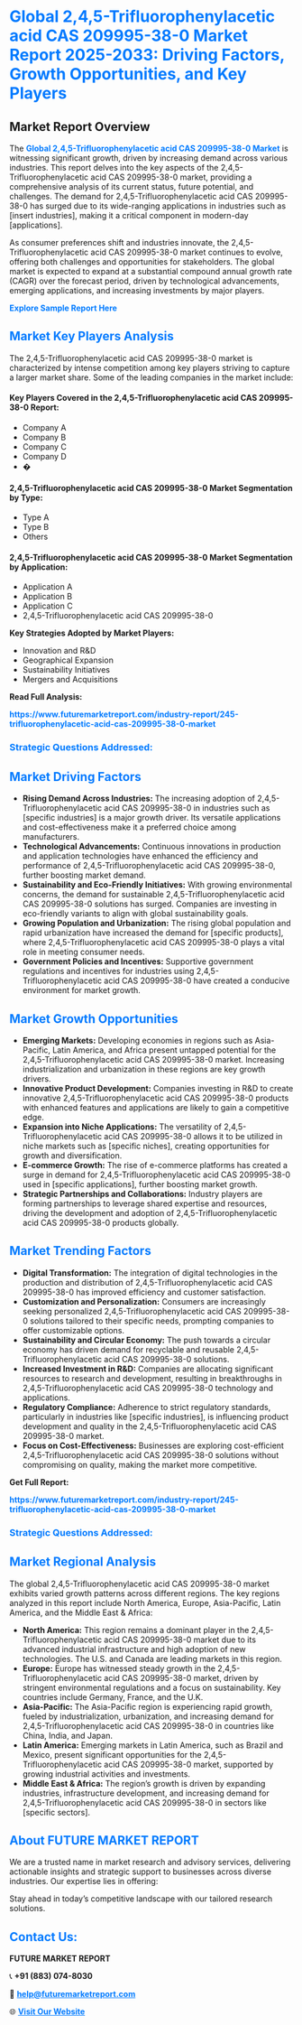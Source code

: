 <h1 style="color: #007BFF;">Global 2,4,5-Trifluorophenylacetic acid CAS 209995-38-0 Market Report 2025-2033: Driving Factors, Growth Opportunities, and Key Players</h1>

<section id="overview">
<h2>Market Report Overview</h2>
<p>The <a href="https://www.futuremarketreport.com/industry-report/245-trifluorophenylacetic-acid-cas-209995-38-0-market" style="color: #007BFF; text-decoration: none;"><strong>Global 2,4,5-Trifluorophenylacetic acid CAS 209995-38-0 Market</strong></a> is witnessing significant growth, driven by increasing demand across various industries. This report delves into the key aspects of the 2,4,5-Trifluorophenylacetic acid CAS 209995-38-0 market, providing a comprehensive analysis of its current status, future potential, and challenges. The demand for 2,4,5-Trifluorophenylacetic acid CAS 209995-38-0 has surged due to its wide-ranging applications in industries such as [insert industries], making it a critical component in modern-day [applications].</p>
<p>As consumer preferences shift and industries innovate, the 2,4,5-Trifluorophenylacetic acid CAS 209995-38-0 market continues to evolve, offering both challenges and opportunities for stakeholders. The global market is expected to expand at a substantial compound annual growth rate (CAGR) over the forecast period, driven by technological advancements, emerging applications, and increasing investments by major players.</p>
</section>

<section id="overview">
<p><a href="https://www.futuremarketreport.com/request-sample/reportId=119174" style="color: #007BFF; text-decoration: none;"><strong>Explore Sample Report Here</strong></a></p>
</section>

<section id="key-players">
<h2 style="color: #007BFF;">Market Key Players Analysis</h2>
<p>The 2,4,5-Trifluorophenylacetic acid CAS 209995-38-0 market is characterized by intense competition among key players striving to capture a larger market share. Some of the leading companies in the market include:</p>
<h4>Key Players Covered in the 2,4,5-Trifluorophenylacetic acid CAS 209995-38-0 Report:</h4>
<ul><li>Company A</li><li>Company B</li><li>Company C</li><li>Company D</li><li>�</li></ul>
<h4>2,4,5-Trifluorophenylacetic acid CAS 209995-38-0 Market Segmentation by Type:</h4>
<ul><li>Type A</li><li>Type B</li><li>Others</li></ul>

<h4>2,4,5-Trifluorophenylacetic acid CAS 209995-38-0 Market Segmentation by Application:</h4>
<ul><li>Application A</li><li>Application B</li><li>Application C</li><li>2,4,5-Trifluorophenylacetic acid CAS 209995-38-0</li></ul>
<p><strong>Key Strategies Adopted by Market Players:</strong></p>
<ul>
<li>Innovation and R&D</li>
<li>Geographical Expansion</li>
<li>Sustainability Initiatives</li>
<li>Mergers and Acquisitions</li>
</ul>
</section>

<section>
<p><strong>Read Full Analysis: </strong></p><a href="https://www.futuremarketreport.com/industry-report/245-trifluorophenylacetic-acid-cas-209995-38-0-market" style="color: #007BFF; text-decoration: none;"><strong>https://www.futuremarketreport.com/industry-report/245-trifluorophenylacetic-acid-cas-209995-38-0-market</strong></a>
<h3 style="color: #007BFF;">Strategic Questions Addressed:</h3>
</section>

<section id="driving-factors">
<h2 style="color: #007BFF;">Market Driving Factors</h2>
<ul>
<li><strong>Rising Demand Across Industries:</strong> The increasing adoption of 2,4,5-Trifluorophenylacetic acid CAS 209995-38-0 in industries such as [specific industries] is a major growth driver. Its versatile applications and cost-effectiveness make it a preferred choice among manufacturers.</li>
<li><strong>Technological Advancements:</strong> Continuous innovations in production and application technologies have enhanced the efficiency and performance of 2,4,5-Trifluorophenylacetic acid CAS 209995-38-0, further boosting market demand.</li>
<li><strong>Sustainability and Eco-Friendly Initiatives:</strong> With growing environmental concerns, the demand for sustainable 2,4,5-Trifluorophenylacetic acid CAS 209995-38-0 solutions has surged. Companies are investing in eco-friendly variants to align with global sustainability goals.</li>
<li><strong>Growing Population and Urbanization:</strong> The rising global population and rapid urbanization have increased the demand for [specific products], where 2,4,5-Trifluorophenylacetic acid CAS 209995-38-0 plays a vital role in meeting consumer needs.</li>
<li><strong>Government Policies and Incentives:</strong> Supportive government regulations and incentives for industries using 2,4,5-Trifluorophenylacetic acid CAS 209995-38-0 have created a conducive environment for market growth.</li>
</ul>
</section>

<section id="growth-opportunities">
<h2 style="color: #007BFF;">Market Growth Opportunities</h2>
<ul>
<li><strong>Emerging Markets:</strong> Developing economies in regions such as Asia-Pacific, Latin America, and Africa present untapped potential for the 2,4,5-Trifluorophenylacetic acid CAS 209995-38-0 market. Increasing industrialization and urbanization in these regions are key growth drivers.</li>
<li><strong>Innovative Product Development:</strong> Companies investing in R&D to create innovative 2,4,5-Trifluorophenylacetic acid CAS 209995-38-0 products with enhanced features and applications are likely to gain a competitive edge.</li>
<li><strong>Expansion into Niche Applications:</strong> The versatility of 2,4,5-Trifluorophenylacetic acid CAS 209995-38-0 allows it to be utilized in niche markets such as [specific niches], creating opportunities for growth and diversification.</li>
<li><strong>E-commerce Growth:</strong> The rise of e-commerce platforms has created a surge in demand for 2,4,5-Trifluorophenylacetic acid CAS 209995-38-0 used in [specific applications], further boosting market growth.</li>
<li><strong>Strategic Partnerships and Collaborations:</strong> Industry players are forming partnerships to leverage shared expertise and resources, driving the development and adoption of 2,4,5-Trifluorophenylacetic acid CAS 209995-38-0 products globally.</li>
</ul>
</section>

<section id="trending-factors">
<h2 style="color: #007BFF;">Market Trending Factors</h2>
<ul>
<li><strong>Digital Transformation:</strong> The integration of digital technologies in the production and distribution of 2,4,5-Trifluorophenylacetic acid CAS 209995-38-0 has improved efficiency and customer satisfaction.</li>
<li><strong>Customization and Personalization:</strong> Consumers are increasingly seeking personalized 2,4,5-Trifluorophenylacetic acid CAS 209995-38-0 solutions tailored to their specific needs, prompting companies to offer customizable options.</li>
<li><strong>Sustainability and Circular Economy:</strong> The push towards a circular economy has driven demand for recyclable and reusable 2,4,5-Trifluorophenylacetic acid CAS 209995-38-0 solutions.</li>
<li><strong>Increased Investment in R&D:</strong> Companies are allocating significant resources to research and development, resulting in breakthroughs in 2,4,5-Trifluorophenylacetic acid CAS 209995-38-0 technology and applications.</li>
<li><strong>Regulatory Compliance:</strong> Adherence to strict regulatory standards, particularly in industries like [specific industries], is influencing product development and quality in the 2,4,5-Trifluorophenylacetic acid CAS 209995-38-0 market.</li>
<li><strong>Focus on Cost-Effectiveness:</strong> Businesses are exploring cost-efficient 2,4,5-Trifluorophenylacetic acid CAS 209995-38-0 solutions without compromising on quality, making the market more competitive.</li>
</ul>
</section>

<section>
<p><strong>Get Full Report: </strong></p><a href="https://www.futuremarketreport.com/industry-report/245-trifluorophenylacetic-acid-cas-209995-38-0-market" style="color: #007BFF; text-decoration: none;"><strong>https://www.futuremarketreport.com/industry-report/245-trifluorophenylacetic-acid-cas-209995-38-0-market</strong></a>
<h3 style="color: #007BFF;">Strategic Questions Addressed:</h3>
</section>


<section id="regional-analysis">
<h2 style="color: #007BFF;">Market Regional Analysis</h2>
<p>The global 2,4,5-Trifluorophenylacetic acid CAS 209995-38-0 market exhibits varied growth patterns across different regions. The key regions analyzed in this report include North America, Europe, Asia-Pacific, Latin America, and the Middle East & Africa:</p>
<ul>
<li><strong>North America:</strong> This region remains a dominant player in the 2,4,5-Trifluorophenylacetic acid CAS 209995-38-0 market due to its advanced industrial infrastructure and high adoption of new technologies. The U.S. and Canada are leading markets in this region.</li>
<li><strong>Europe:</strong> Europe has witnessed steady growth in the 2,4,5-Trifluorophenylacetic acid CAS 209995-38-0 market, driven by stringent environmental regulations and a focus on sustainability. Key countries include Germany, France, and the U.K.</li>
<li><strong>Asia-Pacific:</strong> The Asia-Pacific region is experiencing rapid growth, fueled by industrialization, urbanization, and increasing demand for 2,4,5-Trifluorophenylacetic acid CAS 209995-38-0 in countries like China, India, and Japan.</li>
<li><strong>Latin America:</strong> Emerging markets in Latin America, such as Brazil and Mexico, present significant opportunities for the 2,4,5-Trifluorophenylacetic acid CAS 209995-38-0 market, supported by growing industrial activities and investments.</li>
<li><strong>Middle East & Africa:</strong> The region’s growth is driven by expanding industries, infrastructure development, and increasing demand for 2,4,5-Trifluorophenylacetic acid CAS 209995-38-0 in sectors like [specific sectors].</li>
</ul>
</section>

<footer>
<h2 style="color: #007BFF;">About FUTURE MARKET REPORT</h2>
<p>We are a trusted name in market research and advisory services, delivering actionable insights and strategic support to businesses across diverse industries. Our expertise lies in offering:</p>

<p>Stay ahead in today’s competitive landscape with our tailored research solutions.</p>

<h2 style="color: #007BFF;">Contact Us:</h2>
<p><strong>FUTURE MARKET REPORT</strong></p>
<p>📞 <strong>+91 (883) 074-8030</strong></p>
<p>📧 <strong><a href="mailto:help@futuremarketreport.com" style="color: #007BFF;">help@futuremarketreport.com</a></strong></p>
<p>🌐 <strong><a href="https://www.futuremarketreport.com/" style="color: #007BFF;">Visit Our Website</a></strong></p>
</footer>
